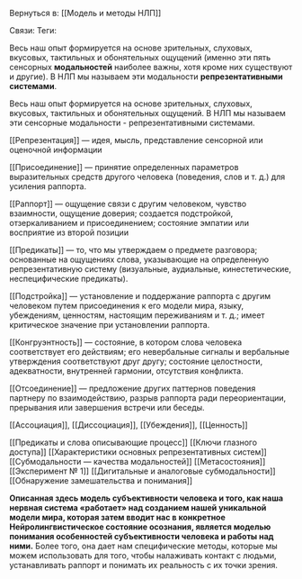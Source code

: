 Вернуться в: [[Модель и методы НЛП]]

Связи:
Теги: 

Весь наш опыт формируется на основе зрительных, слуховых, вкусовых, тактильных и обонятельных ощущений (именно эти пять сенсорных **модальностей** наиболее важны, хотя кроме них существуют и другие). В НЛП мы называем эти модальности **репрезентативными системами**.

Весь наш опыт формируется на основе зрительных, слуховых, вкусовых, тактильных и обонятельных ощущений. В НЛП мы называем эти сенсорные модальности - репрезентативными системами.

[[Репрезентация]] — идея, мысль, представление сенсорной или оценочной информации

[[Присоединение]] — принятие определенных параметров выразительных средств другого человека (поведения, слов и т. д.) для усиления раппорта. 

[[Раппорт]] — ощущение связи с другим человеком, чувство взаимности, ощущение доверия; создается подстройкой, отзеркаливанием и присоединением; состояние эмпатии или восприятие из второй позиции

[[Предикаты]] — то, что мы утверждаем о предмете разговора; основанные на ощущениях слова, указывающие на определенную репрезентативную систему (визуальные, аудиальные, кинестетические, неспецифические предикаты).

[[Подстройка]] — установление и поддержание раппорта с другим человеком путем присоединения к его модели мира, языку, убеждениям, ценностям, настоящим переживаниям и т. д.; имеет критическое значение при установлении раппорта.

[[Конгруэнтность]] — состояние, в котором слова человека соответствует его действиям; его невербальные сигналы и вербальные утверждения соответствуют друг другу; состояние целостности, адекватности, внутренней гармонии, отсутствия конфликта.

[[Отсоединение]] — предложение других паттернов поведения партнеру по взаимодействию, разрыв раппорта ради переориентации, прерывания или завершения встречи или беседы.

[[Ассоциация]], [[Диссоциация]], [[Убеждения]], [[Ценность]]

[[Предикаты и слова описывающие процесс]]
[[Ключи глазного доступа]]
[[Характеристики основных репрезентативных систем]]
[[Субмодальности — качества модальностей]]
[[Метасостояния]]
[[Эксперимент № 1]]
[[Дигитальные и аналоговые субмодальности]]
[[Обнаружение замешательства и понимания]]

**Описанная здесь модель субъективности человека и того, как наша нервная система «работает» над созданием нашей уникальной модели мира, которая затем вводит нас в конкретное Нейролингвистическое состояние осознания, является моделью понимания особенностей субъективности человека и работы над ними.** 
Более того, она дает нам специфические методы, которые мы можем использовать для того, чтобы налаживать контакт с людьми, устанавливать раппорт и понимать их реальность с их точки зрения.